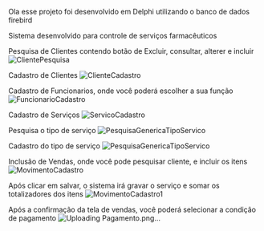 Ola esse projeto foi desenvolvido em Delphi utilizando o banco de dados firebird

Sistema desenvolvido para controle de serviços farmacêuticos

Pesquisa de Clientes contendo botão de Excluir, consultar, alterer e incluir
![ClientePesquisa](https://github.com/Lucas6566/Farmacia/assets/89346011/965e3efb-193c-4494-90d0-b5e2f3e4739c)

Cadastro de Clientes
![ClienteCadastro](https://github.com/Lucas6566/Farmacia/assets/89346011/2d6cd1ed-f1ef-44c4-b66b-642bea1e0b52)

Cadastro de Funcionarios, onde você poderá escolher a sua função 
![FuncionarioCadastro](https://github.com/Lucas6566/Farmacia/assets/89346011/b774de7e-1e4e-4c46-830d-d671c7390814)

Cadastro de Serviços
![ServicoCadastro](https://github.com/Lucas6566/Farmacia/assets/89346011/cba7051f-6e46-453a-aeab-aeb6b9c73aae)

Pesquisa o tipo de serviço
![PesquisaGenericaTipoServico](https://github.com/Lucas6566/Farmacia/assets/89346011/b3260ef8-34a4-47c3-bc11-4517063e5755)

Cadastro do tipo de serviço
![PesquisaGenericaTipoServico](https://github.com/Lucas6566/Farmacia/assets/89346011/58ab207f-54fd-48cd-ba3f-c10e6420211b)

Inclusão de Vendas, onde você pode pesquisar cliente, e incluir os itens 
![MovimentoCadastro](https://github.com/Lucas6566/Farmacia/assets/89346011/e0e1326b-093b-4bd7-b033-7956223bc9ed)

Após clicar em salvar, o sistema irá gravar o serviço e somar os totalizadores dos itens
![MovimentoCadastro1](https://github.com/Lucas6566/Farmacia/assets/89346011/35478ca9-eae4-43ac-8917-7032f3f2c69c)

Após a confirmação da tela de vendas, você poderá selecionar a condição de pagamento 
![Uploading Pagamento.png…]()



